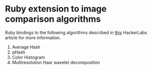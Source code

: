 # Ruby extension to image comparison algorithms
Ruby bindings to the following algorithms described in [this](http://hackerlabs.org/blog/2012/07/30/organizing-photos-with-duplicate-and-similarity-checking/) HackerLabs article for more information.

 1. Average Hash
 2. pHash
 3. Color Histogram
 4. Multiresolution Haar wavelet decomposition
